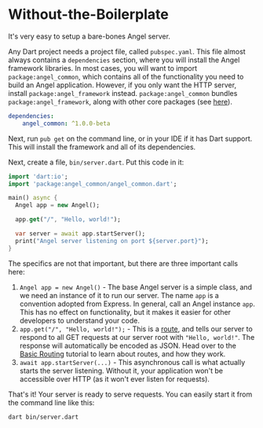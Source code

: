# Without-the-Boilerplate

It's very easy to setup a bare-bones Angel server.

Any Dart project needs a project file, called `pubspec.yaml`. This file almost always contains a `dependencies` section, where you will install the Angel framework libraries. In most cases, you will want to import `package:angel_common`, which contains all of the functionality you need to build an Angel application. However, if you only want the HTTP server, install `package:angel_framework` instead. `package:angel_common` bundles `package:angel_framework`, along with other core packages \(see [here](https://github.com/angel-dart/common)\).

```yaml
dependencies:
    angel_common: ^1.0.0-beta
```

Next, run `pub get` on the command line, or in your IDE if it has Dart support. This will install the framework and all of its dependencies.

Next, create a file, `bin/server.dart`. Put this code in it:

```dart
import 'dart:io';
import 'package:angel_common/angel_common.dart';

main() async {
  Angel app = new Angel();

  app.get("/", "Hello, world!");

  var server = await app.startServer();
  print("Angel server listening on port ${server.port}");
}
```

The specifics are not that important, but there are three important calls here:

1. `Angel app = new Angel()` - The base Angel server is a simple class, and we need an instance of it to run our server. The name `app` is a convention adopted from Express. In general, call an Angel instance `app`. This has no effect on functionality, but it makes it easier for other developers to understand your code.
2. `app.get("/", "Hello, world!");` - This is a [route](https://github.com/angel-dart/angel/wiki/Basic-Routing), and tells our server to respond to all GET requests at our server root with `"Hello, world!"`. The response will automatically be encoded as JSON. Head over to the [Basic Routing](https://github.com/angel-dart/angel/wiki/Basic-Routing) tutorial to learn about routes, and how they work.
3. `await app.startServer(...)` - This asynchronous call is what actually starts the server listening. Without it, your application won't be accessible over HTTP \(as it won't ever listen for requests\).

That's it! Your server is ready to serve requests. You can easily start it from the command line like this:

```text
dart bin/server.dart
```

